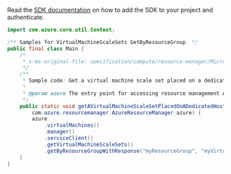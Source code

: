 Read the [SDK documentation](https://github.com/Azure/azure-sdk-for-java/blob/azure-resourcemanager_2.10.0/sdk/resourcemanager/azure-resourcemanager/README.md) on how to add the SDK to your project and authenticate.

```java
import com.azure.core.util.Context;

/** Samples for VirtualMachineScaleSets GetByResourceGroup. */
public final class Main {
    /*
     * x-ms-original-file: specification/compute/resource-manager/Microsoft.Compute/stable/2021-07-01/examples/compute/GetVirtualMachineScaleSetAutoPlacedOnDedicatedHostGroup.json
     */
    /**
     * Sample code: Get a virtual machine scale set placed on a dedicated host group through automatic placement.
     *
     * @param azure The entry point for accessing resource management APIs in Azure.
     */
    public static void getAVirtualMachineScaleSetPlacedOnADedicatedHostGroupThroughAutomaticPlacement(
        com.azure.resourcemanager.AzureResourceManager azure) {
        azure
            .virtualMachines()
            .manager()
            .serviceClient()
            .getVirtualMachineScaleSets()
            .getByResourceGroupWithResponse("myResourceGroup", "myVirtualMachineScaleSet", null, Context.NONE);
    }
}
```
